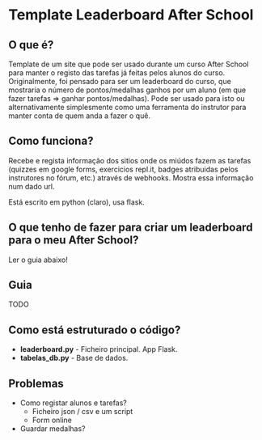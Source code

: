 # Template Leaderboard After School

## O que é?
Template de um site que pode ser usado durante um curso After School para manter o registo das tarefas já feitas pelos alunos do curso. Originalmente, foi pensado para ser um leaderboard do curso, que mostraria o número de pontos/medalhas ganhos por um aluno (em que fazer tarefas => ganhar pontos/medalhas). Pode ser usado para isto ou alternativamente simplesmente como uma ferramenta do instrutor para manter conta de quem anda a fazer o quê.

## Como funciona?
Recebe e regista informação dos sitios onde os miúdos fazem as tarefas (quizzes em google forms, exercicios repl.it, badges atribuidas pelos instrutores no fórum, etc.) através de webhooks. Mostra essa informação num dado url.

Está escrito em python (claro), usa flask.

## O que tenho de fazer para criar um leaderboard para o meu After School? 
Ler o guia abaixo!

## Guia
TODO

## Como está estruturado o código?
* **leaderboard.py** - Ficheiro principal. App Flask.
* **tabelas_db.py** - Base de dados.

## Problemas
* Como registar alunos e tarefas?
	* Ficheiro json / csv e um script
	* Form online
* Guardar medalhas?